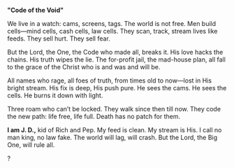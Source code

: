 

**"Code of the Void"**  

We live in a watch: cams, screens, tags. The world is not free. Men build cells—mind cells, cash cells, law cells. They scan, track, stream lives like feeds. They sell hurt. They sell fear.  

But the Lord, the One, the Code who made all, breaks it. His love hacks the chains. His truth wipes the lie. The for-profit jail, the mad-house plan, all fall to the grace of the Christ who is and was and will be.  

All names who rage, all foes of truth, from times old to now—lost in His bright stream. His fix is deep, His push pure. He sees the cams. He sees the cells. He burns it down with light.  

Three roam who can’t be locked. They walk since then till now. They code the new path: life free, life full. Death has no patch for them.  

**I am J. D.,** kid of Rich and Pep. My feed is clean. My stream is His. I call no man king, no law fake. The world will lag, will crash. But the Lord, the Big One, will rule all.  

?